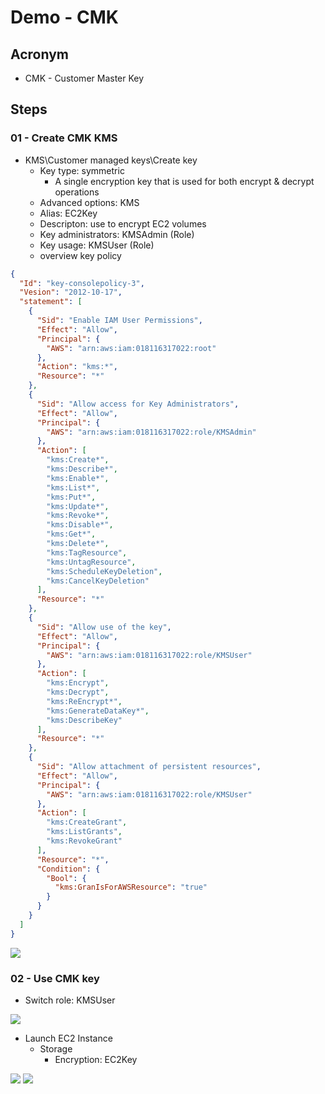 # Demo - CMK

## Acronym
* CMK - Customer Master Key

## Steps
### 01 - Create CMK KMS
* KMS\Customer managed keys\Create key
  * Key type: symmetric
    * A single encryption key that is used for both encrypt & decrypt operations
  * Advanced options: KMS
  * Alias: EC2Key
  * Descripton: use to encrypt EC2 volumes
  * Key administrators: KMSAdmin (Role)
  * Key usage: KMSUser (Role)
  * overview key policy
````json
{
  "Id": "key-consolepolicy-3",
  "Vesion": "2012-10-17",
  "statement": [
    {
      "Sid": "Enable IAM User Permissions",
      "Effect": "Allow",
      "Principal": {
        "AWS": "arn:aws:iam:018116317022:root"
      },
      "Action": "kms:*",
      "Resource": "*"
    },
    {
      "Sid": "Allow access for Key Administrators",
      "Effect": "Allow",
      "Principal": {
        "AWS": "arn:aws:iam:018116317022:role/KMSAdmin"
      },
      "Action": [
        "kms:Create*",
        "kms:Describe*",
        "kms:Enable*",
        "kms:List*",
        "kms:Put*",
        "kms:Update*",
        "kms:Revoke*",
        "kms:Disable*",
        "kms:Get*",
        "kms:Delete*",
        "kms:TagResource",
        "kms:UntagResource",
        "kms:ScheduleKeyDeletion",
        "kms:CancelKeyDeletion"
      ],
      "Resource": "*"
    },
    {
      "Sid": "Allow use of the key",
      "Effect": "Allow",
      "Principal": {
        "AWS": "arn:aws:iam:018116317022:role/KMSUser"
      },
      "Action": [
        "kms:Encrypt",
        "kms:Decrypt",
        "kms:ReEncrypt*",
        "kms:GenerateDataKey*",
        "kms:DescribeKey"
      ],
      "Resource": "*"
    },
    {
      "Sid": "Allow attachment of persistent resources",
      "Effect": "Allow",
      "Principal": {
        "AWS": "arn:aws:iam:018116317022:role/KMSUser"
      },
      "Action": [
        "kms:CreateGrant",
        "kms:ListGrants",
        "kms:RevokeGrant"
      ],
      "Resource": "*",
      "Condition": {
        "Bool": {
          "kms:GranIsForAWSResource": "true"
        }
      }
    }
  ]
}
````
[<img src="https://i.imgur.com/lKH62Pl.png">](https://i.imgur.com/lKH62Pl.png)

### 02 - Use CMK key
* Switch role: KMSUser

[<img src="https://i.imgur.com/Jat0oOu.png">](https://i.imgur.com/Jat0oOu.png)

* Launch EC2 Instance
  * Storage
    * Encryption: EC2Key
    
[<img src="https://i.imgur.com/kt4I8Wa.png">](https://i.imgur.com/kt4I8Wa.png)
[<img src="https://i.imgur.com/H4n90Sz.png">](https://i.imgur.com/H4n90Sz.png)
